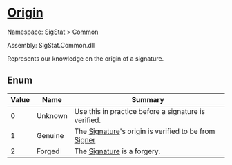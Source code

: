 # [Origin](./Origin.md)
Namespace: [SigStat]() > [Common](./README.md)

Assembly: SigStat.Common.dll


Represents our knowledge on the origin of a signature.

##	Enum

| Value | Name | Summary | 
| --- | --- | --- | 
| 0<!--aaaaaaaaaaaaaaaaaaaaaaaaaaaaaaaaaaaaaaaaaaaaaaaaaaaaaaaaaaa-->| Unknown| Use this in practice before a signature is verified.<!--aaaaaaaaaaaaaaaaaaaaaaaaaaaaaaaaaaaaaaaaaaaaaaaaaaaaaaaaaaa-->| <br>
| 1<!--aaaaaaaaaaaaaaaaaaaaaaaaaaaaaaaaaaaaaaaaaaaaaaaaaaaaaaaaaaa-->| Genuine| The [Signature](https://github.com/hargitomi97/sigstat/blob/master/docs/md/SigStat/Common/Signature.md)'s origin is verified to be from [Signer](https://github.com/hargitomi97/sigstat/blob/master/docs/md/SigStat/Common/Signature.md)<!--aaaaaaaaaaaaaaaaaaaaaaaaaaaaaaaaaaaaaaaaaaaaaaaaaaaaaaaaaaa-->| <br>
| 2<!--aaaaaaaaaaaaaaaaaaaaaaaaaaaaaaaaaaaaaaaaaaaaaaaaaaaaaaaaaaa-->| Forged| The [Signature](https://github.com/hargitomi97/sigstat/blob/master/docs/md/SigStat/Common/Signature.md) is a forgery.<!--aaaaaaaaaaaaaaaaaaaaaaaaaaaaaaaaaaaaaaaaaaaaaaaaaaaaaaaaaaa-->| <br>


